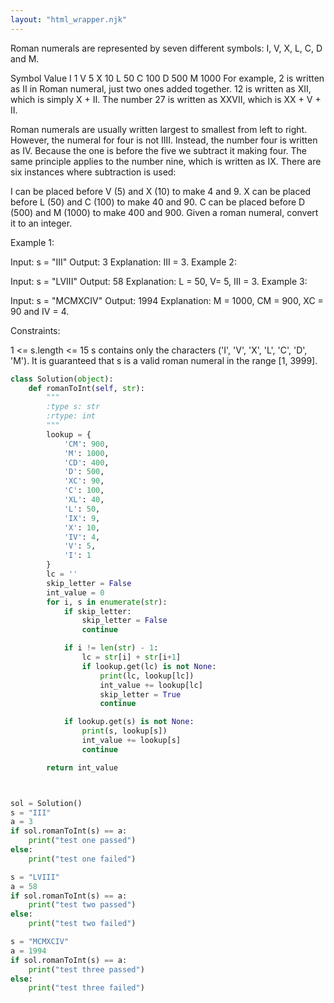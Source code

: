 ```yaml
---
layout: "html_wrapper.njk"
---
```


Roman numerals are represented by seven different symbols: I, V, X, L, C, D and M.

Symbol       Value
I             1
V             5
X             10
L             50
C             100
D             500
M             1000
For example, 2 is written as II in Roman numeral, just two ones added together. 12 is written as XII, which is simply X + II. The number 27 is written as XXVII, which is XX + V + II.

Roman numerals are usually written largest to smallest from left to right. However, the numeral for four is not IIII. Instead, the number four is written as IV. Because the one is before the five we subtract it making four. The same principle applies to the number nine, which is written as IX. There are six instances where subtraction is used:

I can be placed before V (5) and X (10) to make 4 and 9.
X can be placed before L (50) and C (100) to make 40 and 90.
C can be placed before D (500) and M (1000) to make 400 and 900.
Given a roman numeral, convert it to an integer.



Example 1:

Input: s = "III"
Output: 3
Explanation: III = 3.
Example 2:

Input: s = "LVIII"
Output: 58
Explanation: L = 50, V= 5, III = 3.
Example 3:

Input: s = "MCMXCIV"
Output: 1994
Explanation: M = 1000, CM = 900, XC = 90 and IV = 4.


Constraints:

1 <= s.length <= 15
s contains only the characters ('I', 'V', 'X', 'L', 'C', 'D', 'M').
It is guaranteed that s is a valid roman numeral in the range [1, 3999].

```python
class Solution(object):
    def romanToInt(self, str):
        """
        :type s: str
        :rtype: int
        """
        lookup = {
            'CM': 900,
            'M': 1000,
            'CD': 400,
            'D': 500,
            'XC': 90,
            'C': 100,
            'XL': 40,
            'L': 50,
            'IX': 9,
            'X': 10,
            'IV': 4,
            'V': 5,
            'I': 1
        }
        lc = ''
        skip_letter = False
        int_value = 0
        for i, s in enumerate(str):
            if skip_letter:
                skip_letter = False
                continue

            if i != len(str) - 1:
                lc = str[i] + str[i+1]
                if lookup.get(lc) is not None:
                    print(lc, lookup[lc])
                    int_value += lookup[lc]
                    skip_letter = True
                    continue

            if lookup.get(s) is not None:
                print(s, lookup[s])
                int_value += lookup[s]
                continue

        return int_value



sol = Solution()
s = "III"
a = 3
if sol.romanToInt(s) == a:
    print("test one passed")
else:
    print("test one failed")

s = "LVIII"
a = 58
if sol.romanToInt(s) == a:
    print("test two passed")
else:
    print("test two failed")

s = "MCMXCIV"
a = 1994
if sol.romanToInt(s) == a:
    print("test three passed")
else:
    print("test three failed")
```